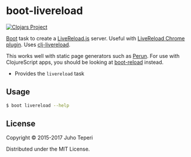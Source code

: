 # boot-livereload
[![Clojars Project](http://clojars.org/deraen/boot-livereload/latest-version.svg)](http://clojars.org/deraen/boot-livereload)

[Boot](https://github.com/boot-clj/boot) task to create a [LiveReload.js](http://livereload.com/) server.
Useful with [LiveReload Chrome plugin](https://chrome.google.com/webstore/detail/livereload/jnihajbhpnppcggbcgedagnkighmdlei).
Uses [clj-livereload](https://github.com/bhurlow/clj-livereload).

This works well with static page generators such as [Perun](https://github.com/hashobject/perun).
For use with ClojureScript apps, you should be looking at [boot-reload](https://github.com/adzerk-oss/boot-reload)
instead.

* Provides the `livereload` task

## Usage

```bash
$ boot livereload --help
```

## License

Copyright © 2015-2017 Juho Teperi

Distributed under the MIT License.
